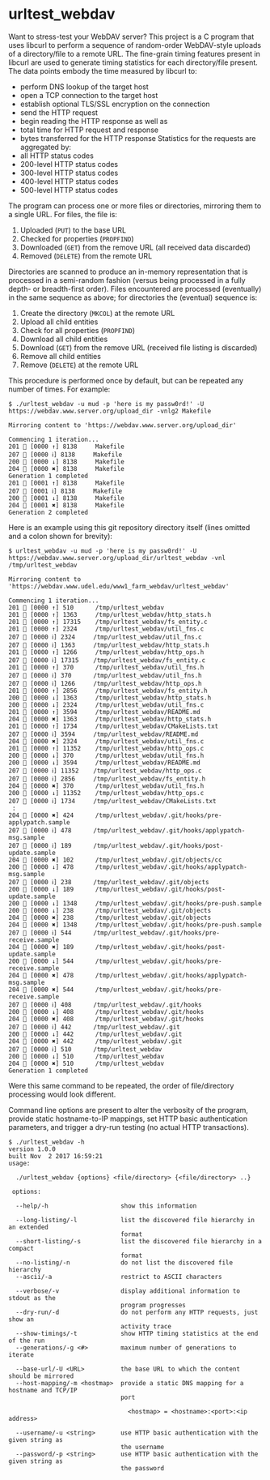 # urltest_webdav

Want to stress-test your WebDAV server?  This project is a C program that uses libcurl to perform a sequence of random-order WebDAV-style uploads of a directory/file to a remote URL.  The fine-grain timing features present in libcurl are used to generate timing statistics for each directory/file present.  The data points embody the time measured by libcurl to:
- perform DNS lookup of the target host
- open a TCP connection to the target host
- establish optional TLS/SSL encryption on the connection
- send the HTTP request
- begin reading the HTTP response
as well as
- total time for HTTP request and response
- bytes transferred for the HTTP response
Statistics for the requests are aggregated by:
- all HTTP status codes
- 200-level HTTP status codes
- 300-level HTTP status codes
- 400-level HTTP status codes
- 500-level HTTP status codes

The program can process one or more files or directories, mirroring them to a single URL.  For files, the file is:

1. Uploaded (`PUT`) to the base URL
2. Checked for properties (`PROPFIND`)
3. Downloaded (`GET`) from the remove URL (all received data discarded)
4. Removed (`DELETE`) from the remote URL

Directories are scanned to produce an in-memory representation that is processed in a semi-random fashion (versus being processed in a fully depth- or breadth-first order).  Files encountered are processed (eventually) in the same sequence as above; for directories the (eventual) sequence is:

1. Create the directory (`MKCOL`) at the remote URL
2. Upload all child entities
3. Check for all properties (`PROPFIND`)
4. Download all child entities
5. Download (`GET`) from the remove URL (received file listing is discarded)
6. Remove all child entities
7. Remove (`DELETE`) at the remote URL

This procedure is performed once by default, but can be repeated any number of times.  For example:

~~~~
$ ./urltest_webdav -u mud -p 'here is my passw0rd!' -U https://webdav.www.server.org/upload_dir -vnlg2 Makefile

Mirroring content to 'https://webdav.www.server.org/upload_dir'

Commencing 1 iteration...
201 📄 [0000 ↑] 8138     Makefile
207 📄 [0000 ℹ] 8138     Makefile
200 📄 [0000 ↓] 8138     Makefile
204 📄 [0000 ✖︎] 8138     Makefile
Generation 1 completed
201 📄 [0001 ↑] 8138     Makefile
207 📄 [0001 ℹ] 8138     Makefile
200 📄 [0001 ↓] 8138     Makefile
204 📄 [0001 ✖︎] 8138     Makefile
Generation 2 completed
~~~~

Here is an example using this git repository directory itself (lines omitted and a colon shown for brevity):

~~~~
$ urltest_webdav -u mud -p 'here is my passw0rd!' -U https://webdav.www.server.org/upload_dir/urltest_webdav -vnl /tmp/urltest_webdav

Mirroring content to 'https://webdav.www.udel.edu/www1_farm_webdav/urltest_webdav'

Commencing 1 iteration...
201 📁 [0000 ↑] 510      /tmp/urltest_webdav
201 📄 [0000 ↑] 1363     /tmp/urltest_webdav/http_stats.h
201 📄 [0000 ↑] 17315    /tmp/urltest_webdav/fs_entity.c
201 📄 [0000 ↑] 2324     /tmp/urltest_webdav/util_fns.c
207 📄 [0000 ℹ] 2324     /tmp/urltest_webdav/util_fns.c
207 📄 [0000 ℹ] 1363     /tmp/urltest_webdav/http_stats.h
201 📄 [0000 ↑] 1266     /tmp/urltest_webdav/http_ops.h
207 📄 [0000 ℹ] 17315    /tmp/urltest_webdav/fs_entity.c
201 📄 [0000 ↑] 370      /tmp/urltest_webdav/util_fns.h
207 📄 [0000 ℹ] 370      /tmp/urltest_webdav/util_fns.h
207 📄 [0000 ℹ] 1266     /tmp/urltest_webdav/http_ops.h
201 📄 [0000 ↑] 2856     /tmp/urltest_webdav/fs_entity.h
200 📄 [0000 ↓] 1363     /tmp/urltest_webdav/http_stats.h
200 📄 [0000 ↓] 2324     /tmp/urltest_webdav/util_fns.c
201 📄 [0000 ↑] 3594     /tmp/urltest_webdav/README.md
204 📄 [0000 ✖︎] 1363     /tmp/urltest_webdav/http_stats.h
201 📄 [0000 ↑] 1734     /tmp/urltest_webdav/CMakeLists.txt
207 📄 [0000 ℹ] 3594     /tmp/urltest_webdav/README.md
204 📄 [0000 ✖︎] 2324     /tmp/urltest_webdav/util_fns.c
201 📄 [0000 ↑] 11352    /tmp/urltest_webdav/http_ops.c
200 📄 [0000 ↓] 370      /tmp/urltest_webdav/util_fns.h
200 📄 [0000 ↓] 3594     /tmp/urltest_webdav/README.md
207 📄 [0000 ℹ] 11352    /tmp/urltest_webdav/http_ops.c
207 📄 [0000 ℹ] 2856     /tmp/urltest_webdav/fs_entity.h
204 📄 [0000 ✖︎] 370      /tmp/urltest_webdav/util_fns.h
200 📄 [0000 ↓] 11352    /tmp/urltest_webdav/http_ops.c
207 📄 [0000 ℹ] 1734     /tmp/urltest_webdav/CMakeLists.txt
 :
204 📄 [0000 ✖︎] 424      /tmp/urltest_webdav/.git/hooks/pre-applypatch.sample
207 📄 [0000 ℹ] 478      /tmp/urltest_webdav/.git/hooks/applypatch-msg.sample
207 📄 [0000 ℹ] 189      /tmp/urltest_webdav/.git/hooks/post-update.sample
204 📁 [0000 ✖︎] 102      /tmp/urltest_webdav/.git/objects/cc
200 📄 [0000 ↓] 478      /tmp/urltest_webdav/.git/hooks/applypatch-msg.sample
207 📁 [0000 ℹ] 238      /tmp/urltest_webdav/.git/objects
200 📄 [0000 ↓] 189      /tmp/urltest_webdav/.git/hooks/post-update.sample
200 📄 [0000 ↓] 1348     /tmp/urltest_webdav/.git/hooks/pre-push.sample
200 📁 [0000 ↓] 238      /tmp/urltest_webdav/.git/objects
204 📁 [0000 ✖︎] 238      /tmp/urltest_webdav/.git/objects
204 📄 [0000 ✖︎] 1348     /tmp/urltest_webdav/.git/hooks/pre-push.sample
207 📄 [0000 ℹ] 544      /tmp/urltest_webdav/.git/hooks/pre-receive.sample
204 📄 [0000 ✖︎] 189      /tmp/urltest_webdav/.git/hooks/post-update.sample
200 📄 [0000 ↓] 544      /tmp/urltest_webdav/.git/hooks/pre-receive.sample
204 📄 [0000 ✖︎] 478      /tmp/urltest_webdav/.git/hooks/applypatch-msg.sample
204 📄 [0000 ✖︎] 544      /tmp/urltest_webdav/.git/hooks/pre-receive.sample
207 📁 [0000 ℹ] 408      /tmp/urltest_webdav/.git/hooks
200 📁 [0000 ↓] 408      /tmp/urltest_webdav/.git/hooks
204 📁 [0000 ✖︎] 408      /tmp/urltest_webdav/.git/hooks
207 📁 [0000 ℹ] 442      /tmp/urltest_webdav/.git
200 📁 [0000 ↓] 442      /tmp/urltest_webdav/.git
204 📁 [0000 ✖︎] 442      /tmp/urltest_webdav/.git
207 📁 [0000 ℹ] 510      /tmp/urltest_webdav
200 📁 [0000 ↓] 510      /tmp/urltest_webdav
204 📁 [0000 ✖︎] 510      /tmp/urltest_webdav
Generation 1 completed
~~~~

Were this same command to be repeated, the order of file/directory processing would look different.

Command line options are present to alter the verbosity of the program, provide static hostname-to-IP mappings, set HTTP basic authentication parameters, and trigger a dry-run testing (no actual HTTP transactions).

~~~~
$ ./urltest_webdav -h
version 1.0.0
built Nov  2 2017 16:59:21
usage:

  ./urltest_webdav {options} <file/directory> {<file/directory> ..}

 options:

  --help/-h                    show this information

  --long-listing/-l            list the discovered file hierarchy in an extended
                               format
  --short-listing/-s           list the discovered file hierarchy in a compact
                               format
  --no-listing/-n              do not list the discovered file hierarchy
  --ascii/-a                   restrict to ASCII characters

  --verbose/-v                 display additional information to stdout as the
                               program progresses
  --dry-run/-d                 do not perform any HTTP requests, just show an
                               activity trace
  --show-timings/-t            show HTTP timing statistics at the end of the run
  --generations/-g <#>         maximum number of generations to iterate

  --base-url/-U <URL>          the base URL to which the content should be mirrored
  --host-mapping/-m <hostmap>  provide a static DNS mapping for a hostname and TCP/IP
                               port

                                 <hostmap> = <hostname>:<port>:<ip address>

  --username/-u <string>       use HTTP basic authentication with the given string as
                               the username
  --password/-p <string>       use HTTP basic authentication with the given string as
                               the password

~~~~
